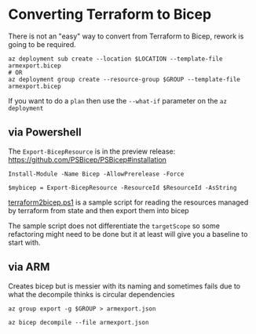 # Converting Terraform to Bicep

There is not an "easy" way to convert from Terraform to Bicep, rework is going to be required.

```
az deployment sub create --location $LOCATION --template-file armexport.bicep
# OR
az deployment group create --resource-group $GROUP --template-file armexport.bicep

```

If you want to do a `plan` then use the `--what-if` parameter on the `az deployment`

## via Powershell

The `Export-BicepResource` is in the preview release: https://github.com/PSBicep/PSBicep#installation

`Install-Module -Name Bicep -AllowPrerelease -Force`

`$mybicep = Export-BicepResource -ResourceId $ResourceId -AsString`

[terraform2bicep.ps1](https://github.com/implodingduck/terraform-samples/tree/main/convert2bicep/terraform2bicep.ps1) is a sample script for reading the resources managed by terraform from state and then export them into bicep

The sample script does not differentiate the `targetScope` so some refactoring might need to be done but it at least will give you a baseline to start with.

## via ARM

Creates bicep but is messier with its naming and sometimes fails due to what the decompile thinks is circular dependencies

```
az group export -g $GROUP > armexport.json

az bicep decompile --file armexport.json
```



